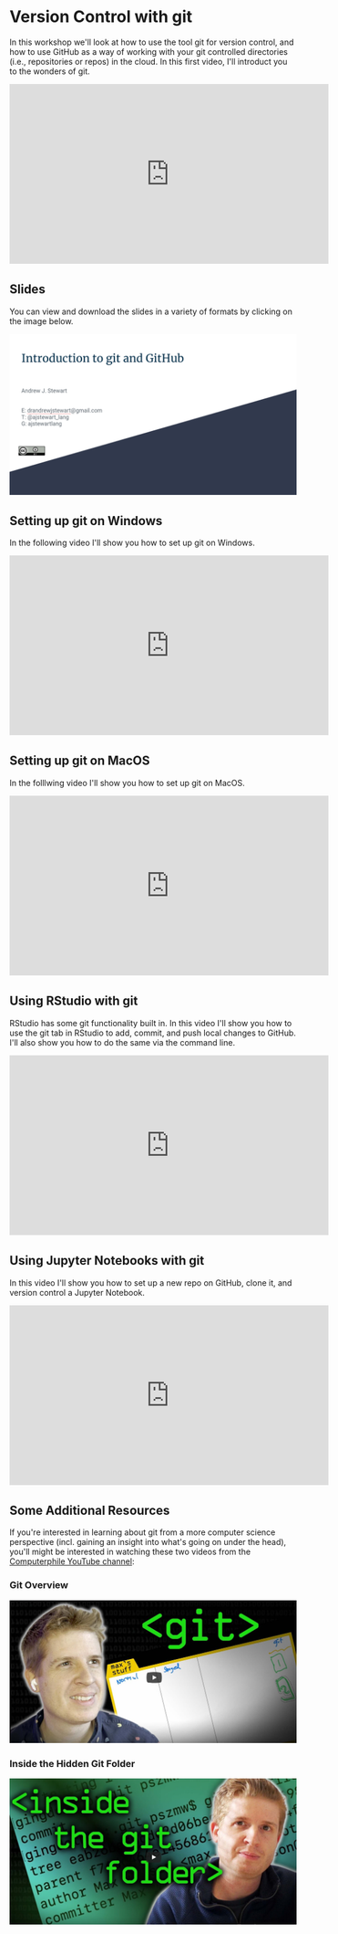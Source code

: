 # Version Control with git

In this workshop we'll look at how to use the tool git for version control, and how to use GitHub as a way of working with your git controlled directories (i.e., repositories or repos) in the cloud. In this first video, I'll introduct you to the wonders of git.

<center>

<iframe width="560" height="315" src="https://youtube.com/embed/hMvwHzwFrNU" frameborder="0" allowfullscreen></iframe>

</center>

## Slides

You can view and download the slides in a variety of formats by clicking on the image below.

<center>

[![link_to_slides](images/git_slides.png)](https://docs.google.com/presentation/d/1a23TkF2eFJegzMr6prB-WhqudR5oVOlvqI68TTZl8jQ/edit?usp=sharing)
    
</center> 

## Setting up git on Windows

In the following video I'll show you how to set up git on Windows.

<center>

<iframe width="560" height="315" src="https://youtube.com/embed/2Vplu3MfTZM" frameborder="0" allowfullscreen></iframe>

</center>

## Setting up git on MacOS

In the folllwing video I'll show you how to set up git on MacOS.

<center>

<iframe width="560" height="315" src="https://youtube.com/embed/SulEQ2IsBFI" frameborder="0" allowfullscreen></iframe>

</center>

## Using RStudio with git

RStudio has some git functionality built in. In this video I'll show you how to use the git tab in RStudio to add, commit, and push local changes to GitHub. I'll also show you how to do the same via the command line.

<center>

<iframe width="560" height="315" src="https://youtube.com/embed/rj1b5MkGZNo" frameborder="0" allowfullscreen></iframe>

</center>

## Using Jupyter Notebooks with git 

In this video I'll show you how to set up a new repo on GitHub, clone it, and version control a Jupyter Notebook.

<center>

<iframe width="560" height="315" src="https://youtube.com/embed/M48DkL5CoYo" frameborder="0" allowfullscreen></iframe>

</center>

## Some Additional Resources

If you're interested in learning about git from a more computer science perspective (incl. gaining an insight into what's going on under the head), you'll might be interested in watching these two videos from the [Computerphile YouTube channel](https://www.youtube.com/user/Computerphile):

### Git Overview

<center>

[![link_to_slides](images/git1.png)](https://youtu.be/92sycL8ij-U)
    
</center> 

### Inside the Hidden Git Folder

<center>

[![link_to_slides](images/git2.png)](https://youtu.be/bSA91XTzeuA)
    
</center> 

